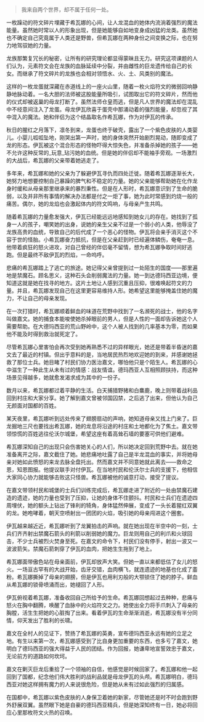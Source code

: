 > 我来自两个世界，却不属于任何一处。

  
一枚躁动的符文碎片埋藏于希瓦娜的心间，让人龙混血的她体内流淌着强烈的魔法能量。虽然她时常以人的形象出现，但是她能够自如地变身成凶猛的龙类。虽然她也不确定自己究竟属于人类还是野兽，但希瓦娜在两种身份之间变换之际，也在努力地驾驭她的力量。

龙族那繁复冗长的秘密，让所有的研究理论都显得蒙昧且无力。研究这项课题的人们认为，元素符文会在龙族的血脉延续中分裂，并由雌性的巨龙遗传给自己的长女。而继承了符文碎片的龙族也会相对领悟水、火、土、风类别的魔法。

这样的一枚龙蛋就深藏在赤道线上的一座火山里，随着一枚火焰符文的微弱回响静静地脉动着。一名大胆的法师被这股能量所吸引，试图取出它的符文碎片，然而他的仪式却被返巢的母龙打断了。虽然法师仓皇而逃，但是凡人世界的魔法却在混乱中不经意间注入了龙蛋。母龙伊瓦欣喜于蛋壳中那涌动着的强烈能量，却忽视了其中混入的魔法。她和伴侣为这个结晶取名作希瓦娜，作为对伊瓦的传承。

秋日的腥红之月落下，凛冬到来，龙蛋也终于破壳，露出了一个紫色皮肤的人类婴儿。小婴儿呱呱坠地，刚哭出第一声时，她的身体突然开始剧烈晃动，随即变成了龙的形态。伊瓦被这个混合形态的怪物吓得大惊失色，并准备杀掉她的孩子——她不允许这种反常的_玩意_玷污她的血统。但是她的伴侣却不能袖手旁观。一场激烈的大战后，希瓦娜的父亲带着她逃走了。

多年来，希瓦娜和她的父亲为了躲避伊瓦寻仇而四处迁徙。随着希瓦娜逐渐长大，她努力地想要控制自己暴躁的脾气和不稳定的力量。她的父亲能够帮助她在化作龙身时缓和从母亲那里继承来的暴烈秉性。但是在人形时，希瓦娜意识到了生命的脆弱，以及并非所有事情的解决办法都是付之一炬了事，她为此时常感到灼烧一般的痛苦。偶尔，她的龙焰也会激起体内的符文鸣响，与母亲产生共鸣。

随着希瓦娜的力量愈发强大，伊瓦已经能远远地感知到她女儿的存在。她找到了孤身一人的孩子，嘲笑她的出身，说她的亲生父亲不过是一个弱小的人类，他辱没了龙族高贵的血统，导致自己的后代成了一个恶心的怪物。伊瓦将会亲手消灭这个不容于世的怪胎。小希瓦娜奋力抵抗，但是在父亲赶到时已经遍体鳞伤，奄奄一息。他带着疯狂的怒火进攻，对自己曾经的伴侣毫不留情，想为希瓦娜争取时间好逃跑。但是最终不敌伊瓦的烈焰，一命呜呼。

悲痛的希瓦娜踏上了逃亡的旅途。她记得父亲曾提到过一处陌生的国度——那里遍地是禁魔石。顾名思义，这种石头会削弱魔法的力量。她一到达德玛西亚边境，便知道这就是她在找寻的地方。这片土地让人感到沉重且压抑，很难唤起符文的力量。并且，希瓦娜发现自己在这里更容易维持人形。她希望这里能够掩盖住她的魔力，不让自己的母亲发现。

在一次打猎时，希瓦娜顺着鲜血的味道在荒野中找到了一名濒死的战士，他的名字叫做嘉文。她的捕食本能唆使她杀掉眼前的男人，但是人性的一面却告诉她这个人需要帮助。在大德玛西亚的荒山野岭中，这个人被人找到的几率基本为零，而如果他不能及时得到救治就死定了。

尽管希瓦娜心里害怕会再次受到她再熟悉不过的异样眼光，她还是带着半昏迷的嘉文去了最近的村镇。但出乎意料的是，当地居民热烈地欢迎她的到来，并感谢她拯救了那位士兵。她目睹了村民们协力医治嘉文，哪怕他只是个陌生人。希瓦娜的心中滋生了一种此生从未有过的情感：战友情谊。德玛西亚人互相照顾扶持，而这种场景见得越多，她就愈发渴求成为其中的一份子。

数月以来，希瓦娜都过着平静的生活。白天捕猎野猪和白麋鹿，晚上则带着战利品回到村庄和大家分享。她了解到嘉文曾被邻国囚禁，之后逃了出来，但他认为自己无颜面对国都的百姓。

某天夜里，希瓦娜听到远处传来了翅膀扇动的声响，她知道母亲又找上门来了。巨龙掘地三尺也要找出希瓦娜，她的龙息将沿途的村庄和土地都化为了焦土。嘉文带领惊慌的百姓逃往伦沃尔城堡，希望这座有着高耸石墙的要塞可供他们避难。

希瓦娜深知自己的出现只会伤害她关心的人们，所以她决定回到荒野中去。就在她准备离开之际，嘉文截住了她。她悲痛地吐露了自己是半龙混血的事实，并将她母亲对她如此愤怒的来龙去脉全盘托出。然而嘉文并不同意她就此离去——救命之恩，知恩图报。他提议联手对付伊瓦。在当地村民和伦沃尔士兵的支援下，他相信大家同心协力就能够击败这只怪兽。希瓦娜被他的诚意打动，接受了提议。

在嘉文带领村民和城堡的士兵们训练完成后，希瓦娜走进了附近的一处由禁魔石建造的遗迹，她的力量也受到了压抑，让她的身体不住颤抖。村民和士兵们在遗迹四周埋伏，她的额头上钻出了锋利的犄角，身体猛然伸展，变成了一头长着猩红双翼的龙。她咆哮着，朝天空喷射出一团团的火焰，吸引她的母亲闯进这个圈套。

伊瓦越来越近近，希瓦娜听到了龙翼拍击的声响。就在她出现在半空中的一刻，士兵们齐齐射出禁魔石箭头的利箭以削弱她的魔力。巨龙则用自己的利爪和火球回击，不少士兵被烈火焚身至死。在嘉文的命令下，村民们没有停手，射出一波又一波波箭矢。禁魔石箭刺穿了伊瓦的血肉，把她生生拖到了地上。

希瓦娜面带傲色站在母亲面前，伊瓦却放声大笑。但她一直以来都低估了女儿的怒火。一场亘古罕有的大战开始，齿牙交错，血肉横飞，就连遗迹的地基也化成了齑粉。希瓦娜撕掉了母亲的翅膀，但是伊瓦也用利刃般的大颚锁住了她的脖子。鲜血从希瓦娜的锁骨喷涌而出，她褪回了人形。

伊瓦俯视着希瓦娜，准备收回自己所给予的生命。希瓦娜回想起过去种种，悲痛与怒火在胸中翻腾，唤醒了血脉中的火焰符文之力。她使出全力将手爪刺入了母亲的胸膛，活生生把她的心脏掏了出来。看着伊瓦的生命渐渐消逝，希瓦娜没有半分同情，仰天发出了胜利的长啸。

嘉文在全村人的见证下，赞扬了希瓦娜的英勇，宣布德玛西亚永远有她的立足之地。有生以来第一次，希瓦娜感受到了比自身更加重要的东西，也多亏了嘉文，她明白了德玛西亚的强大得益于人民的团结。作为回报，她谦卑地宣誓效忠于嘉文，无论前方的道路如何坎坷。

嘉文在剿灭巨龙后重拾了一个领袖的自信，他感觉是时候回家了。希瓦娜和他一起回到了国都，纪念他们伟大胜利的战利品就是母龙伊瓦的头颅。希瓦娜明白，德玛西亚对她这样拥有魔力的人来说很危险，但是她从未有过如此强烈的归属感。

在国都中，希瓦娜以紫色皮肤的人身保卫着她的新家，尽管她还是时不时会跑到野外舒展双翼。虽然眼下她是自豪的德玛西亚精兵，但是她深知终有一日，她必将回应心里那枚符文火热的召唤。



